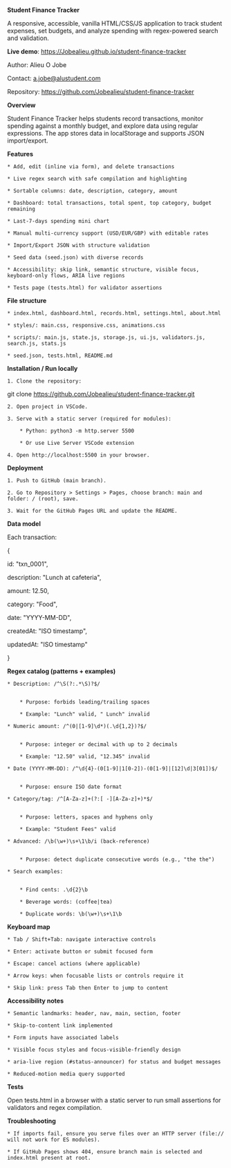 **Student Finance Tracker**

A responsive, accessible, vanilla HTML/CSS/JS application to track student expenses, set budgets, and analyze spending with regex-powered search and validation.

**Live demo**: https://Jobealieu.github.io/student-finance-tracker

Author: Alieu O Jobe

Contact: a.jobe@alustudent.com

Repository: https://github.com/Jobealieu/student-finance-tracker

**Overview**

Student Finance Tracker helps students record transactions, monitor spending against a monthly budget, and explore data using regular expressions. The app stores data in localStorage and supports JSON import/export.

**Features**

	* Add, edit (inline via form), and delete transactions
	
	* Live regex search with safe compilation and highlighting
	
	* Sortable columns: date, description, category, amount
	
	* Dashboard: total transactions, total spent, top category, budget remaining
	
	* Last-7-days spending mini chart
	
	* Manual multi-currency support (USD/EUR/GBP) with editable rates
	
	* Import/Export JSON with structure validation
	
	* Seed data (seed.json) with diverse records
	
	* Accessibility: skip link, semantic structure, visible focus, keyboard-only flows, ARIA live regions
	
	* Tests page (tests.html) for validator assertions

**File structure**

	* index.html, dashboard.html, records.html, settings.html, about.html
	
	* styles/: main.css, responsive.css, animations.css
	
	* scripts/: main.js, state.js, storage.js, ui.js, validators.js, search.js, stats.js
	
	* seed.json, tests.html, README.md

**Installation / Run locally**

	1. Clone the repository:
	
git clone https://github.com/Jobealieu/student-finance-tracker.git

	2. Open project in VSCode.
	
	3. Serve with a static server (required for modules):

		* Python: python3 -m http.server 5500
		
		* Or use Live Server VSCode extension
		
	4. Open http://localhost:5500 in your browser.

**Deployment**

	1. Push to GitHub (main branch).
	
	2. Go to Repository > Settings > Pages, choose branch: main and folder: / (root), save.
	
	3. Wait for the GitHub Pages URL and update the README.

**Data model**

Each transaction:

{

  id: "txn_0001",
  
  description: "Lunch at cafeteria",
  
  amount: 12.50,
  
  category: "Food",
  
  date: "YYYY-MM-DD",
  
  createdAt: "ISO timestamp",
  
  updatedAt: "ISO timestamp"
  
}

**Regex catalog (patterns + examples)**

	* Description: /^\S(?:.*\S)?$/


		* Purpose: forbids leading/trailing spaces
		
		* Example: "Lunch" valid, " Lunch" invalid
		
	* Numeric amount: /^(0|[1-9]\d*)(.\d{1,2})?$/


		* Purpose: integer or decimal with up to 2 decimals
		
		* Example: "12.50" valid, "12.345" invalid
		
	* Date (YYYY-MM-DD): /^\d{4}-(0[1-9]|1[0-2])-(0[1-9]|[12]\d|3[01])$/


		* Purpose: ensure ISO date format
		
	* Category/tag: /^[A-Za-z]+(?:[ -][A-Za-z]+)*$/


		* Purpose: letters, spaces and hyphens only
		
		* Example: "Student Fees" valid
		
	* Advanced: /\b(\w+)\s+\1\b/i (back-reference)


		* Purpose: detect duplicate consecutive words (e.g., "the the")
		
	* Search examples:


		* Find cents: .\d{2}\b
		
		* Beverage words: (coffee|tea)
		
		* Duplicate words: \b(\w+)\s+\1\b

**Keyboard map**

	* Tab / Shift+Tab: navigate interactive controls
	
	* Enter: activate button or submit focused form
	
	* Escape: cancel actions (where applicable)
	
	* Arrow keys: when focusable lists or controls require it
	
	* Skip link: press Tab then Enter to jump to content

**Accessibility notes**

	* Semantic landmarks: header, nav, main, section, footer
	
	* Skip-to-content link implemented
	
	* Form inputs have associated labels
	
	* Visible focus styles and focus-visible-friendly design
	
	* aria-live region (#status-announcer) for status and budget messages
	
	* Reduced-motion media query supported

**Tests**

Open tests.html in a browser with a static server to run small assertions for validators and regex compilation.

**Troubleshooting**

	* If imports fail, ensure you serve files over an HTTP server (file:// will not work for ES modules).
	
	* If GitHub Pages shows 404, ensure branch main is selected and index.html present at root.

